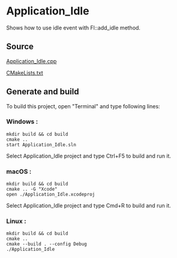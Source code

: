 # Application_Idle

Shows how to use idle event with Fl::add_idle method.

## Source

[Application_Idle.cpp](Application_Idle.cpp)

[CMakeLists.txt](CMakeLists.txt)

## Generate and build

To build this project, open "Terminal" and type following lines:

### Windows :

``` shell
mkdir build && cd build
cmake .. 
start Application_Idle.sln
```

Select Application_Idle project and type Ctrl+F5 to build and run it.

### macOS :

``` shell
mkdir build && cd build
cmake .. -G "Xcode"
open ./Application_Idle.xcodeproj
```

Select Application_Idle project and type Cmd+R to build and run it.

### Linux :

``` shell
mkdir build && cd build
cmake .. 
cmake --build . --config Debug
./Application_Idle
```
